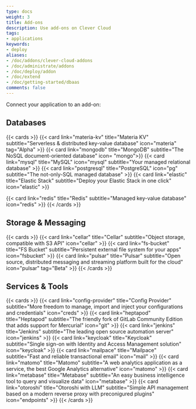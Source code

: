 ```yaml
---
type: docs
weight: 3
title: Add-ons
description: Use add-ons on Clever Cloud
tags:
- applications
keywords:
- deploy
aliases:
- /doc/addons/clever-cloud-addons
- /doc/administrate/addons
- /doc/deploy/addon
- /doc/extend
- /doc/getting-started/dbaas
comments: false
---
```


Connect your application to an add-on:

## Databases
{{< cards >}}
  {{< card link="materia-kv" title="Materia KV" subtitle="Serverless & distributed key-value database" icon="materia" tag="Alpha" >}}
  {{< card link="mongodb" title="MongoDB" subtitle="The NoSQL document-oriented database" icon= "mongo">}}
  {{< card link="mysql" title="MySQL" icon="mysql" subtitle="Your managed relational database" >}}
  {{< card link="postgresql" title="PostgreSQL" icon="pg" subtitle="The not-only-SQL managed database" >}}
  {{< card link="elastic" title="Elastic Stack" subtitle="Deploy your Elastic Stack in one click" icon="elastic" >}}

  {{< card link="redis" title="Redis" subtitle="Managed key-value database" icon="redis" >}}
{{< /cards >}}

## Storage & Messaging

{{< cards >}}
  {{< card link="cellar" title="Cellar" subtitle="Object storage, compatible with S3 API" icon="cellar" >}}
  {{< card link="fs-bucket" title="FS Bucket" subtitle="Persistent external file system for your apps" icon="fsbucket" >}}
  {{< card link="pulsar" title="Pulsar" subtitle="Open source, distributed messaging and streaming platform built for the cloud" icon="pulsar" tag="Beta" >}}
{{< /cards >}}

## Services & Tools

{{< cards >}}
  {{< card link="config-provider" title="Config Provider" subtitle="More freedom to manage, import and inject your configurations and credentials" icon="creds" >}}
  {{< card link="heptapod" title="Heptapod" subtitle="The friendly fork of GitLab Community Edition that adds support for Mercurial" icon="git" >}}
  {{< card link="jenkins" title="Jenkins" subtitle="The leading open source automation server" icon="jenkins" >}}
  {{< card link="keycloak" title="Keycloak" subtitle="Single sign-on with Identity and Access Management solution" icon="keycloak" >}}
  {{< card link="mailpace" title="Mailpace" subtitle="Fast and reliable transactional email" icon="mail" >}}
  {{< card link="matomo" title="Matomo" subtitle="A web analytics application as a service, the best Google Analytics alternative" icon="matomo" >}}
  {{< card link="metabase" title="Metabase" subtitle="An easy business intelligence tool to query and visualize data" icon="metabase" >}}
  {{< card link="otoroshi" title="Otoroshi with LLM" subtitle="Simple API management based on a modern reverse proxy with preconigured plugins" icon="endpoints" >}}
{{< /cards >}}
